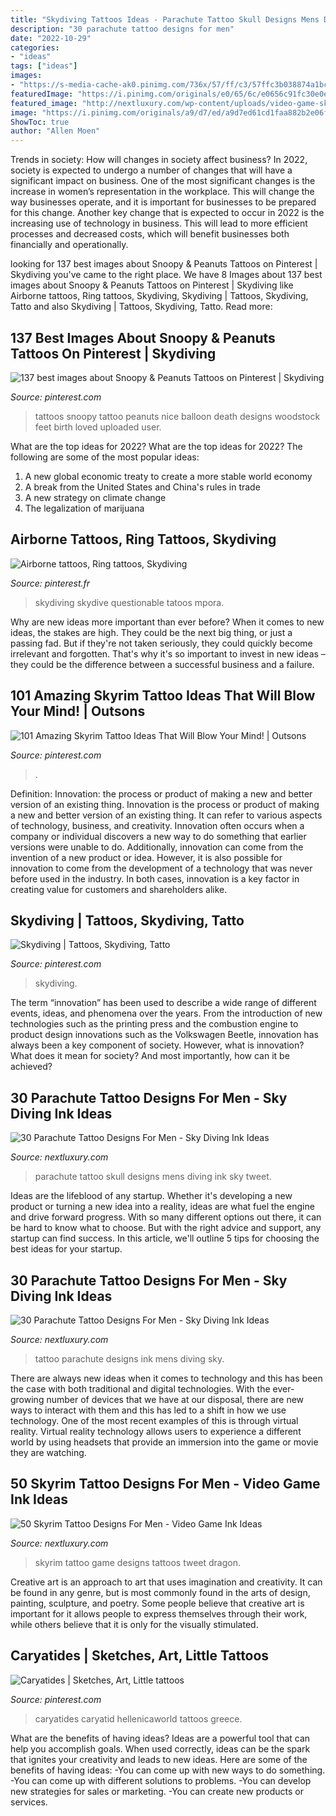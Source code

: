 ```yaml
---
title: "Skydiving Tattoos Ideas - Parachute Tattoo Skull Designs Mens Diving Ink Sky Tweet"
description: "30 parachute tattoo designs for men"
date: "2022-10-29"
categories:
- "ideas"
tags: ["ideas"]
images:
- "https://s-media-cache-ak0.pinimg.com/736x/57/ff/c3/57ffc3b038874a1bccec20f816ddf17e.jpg"
featuredImage: "https://i.pinimg.com/originals/e0/65/6c/e0656c91fc30e0e754e85e27bb248c07.jpg"
featured_image: "http://nextluxury.com/wp-content/uploads/video-game-skyrim-tattoo-ideas-for-gentlemen.jpg"
image: "https://i.pinimg.com/originals/a9/d7/ed/a9d7ed61cd1faa882b2e06fa9edd77ac.jpg"
ShowToc: true
author: "Allen Moen"
---
```



Trends in society: How will changes in society affect business?
In 2022, society is expected to undergo a number of changes that will have a significant impact on business. One of the most significant changes is the increase in women’s representation in the workplace. This will change the way businesses operate, and it is important for businesses to be prepared for this change. Another key change that is expected to occur in 2022 is the increasing use of technology in business. This will lead to more efficient processes and decreased costs, which will benefit businesses both financially and operationally.

	

		
looking for 137 best images about Snoopy &amp; Peanuts Tattoos on Pinterest | Skydiving you've came to the right place. We have 8 Images about 137 best images about Snoopy &amp; Peanuts Tattoos on Pinterest | Skydiving like Airborne tattoos, Ring tattoos, Skydiving, Skydiving | Tattoos, Skydiving, Tatto and also Skydiving | Tattoos, Skydiving, Tatto. Read more:
		
    
## 137 Best Images About Snoopy &amp; Peanuts Tattoos On Pinterest | Skydiving

<img loading=lazy src="https://s-media-cache-ak0.pinimg.com/736x/57/ff/c3/57ffc3b038874a1bccec20f816ddf17e.jpg" onerror="this.onerror=null;this.src='https://tse4.mm.bing.net/th?id=OIP.XE5ORSc55zovmPHdpW8MOAHaFj&amp;pid=15.1';" alt="137 best images about Snoopy &amp; Peanuts Tattoos on Pinterest | Skydiving">

_Source: pinterest.com_

>tattoos snoopy tattoo peanuts nice balloon death designs woodstock feet birth loved uploaded user. 

	

What are the top ideas for 2022?
What are the top ideas for 2022? The following are some of the most popular ideas: 
1. A new global economic treaty to create a more stable world economy 
2. A break from the United States and China's rules in trade 
3. A new strategy on climate change 
4. The legalization of marijuana 

    
## Airborne Tattoos, Ring Tattoos, Skydiving

<img loading=lazy src="https://i.pinimg.com/736x/89/62/96/896296c37b8b389c8a21b13681f649dd--ring-tattoos-tatoos.jpg" onerror="this.onerror=null;this.src='https://tse4.mm.bing.net/th?id=OIP.hLh1y7TlNyUyzIN7VX7j0wHaLH&amp;pid=15.1';" alt="Airborne tattoos, Ring tattoos, Skydiving">

_Source: pinterest.fr_

>skydiving skydive questionable tatoos mpora. 

	

Why are new ideas more important than ever before?
When it comes to new ideas, the stakes are high. They could be the next big thing, or just a passing fad. But if they're not taken seriously, they could quickly become irrelevant and forgotten. That's why it's so important to invest in new ideas – they could be the difference between a successful business and a failure.

    
## 101 Amazing Skyrim Tattoo Ideas That Will Blow Your Mind! | Outsons

<img loading=lazy src="https://i.pinimg.com/originals/e0/65/6c/e0656c91fc30e0e754e85e27bb248c07.jpg" onerror="this.onerror=null;this.src='https://tse3.mm.bing.net/th?id=OIP.pRIXGg4ea7y6ChYNuWF1OQHaHa&amp;pid=15.1';" alt="101 Amazing Skyrim Tattoo Ideas That Will Blow Your Mind! | Outsons">

_Source: pinterest.com_

>. 

	

Definition: Innovation: the process or product of making a new and better version of an existing thing.
Innovation is the process or product of making a new and better version of an existing thing. It can refer to various aspects of technology, business, and creativity. Innovation often occurs when a company or individual discovers a new way to do something that earlier versions were unable to do. Additionally, innovation can come from the invention of a new product or idea. However, it is also possible for innovation to come from the development of a technology that was never before used in the industry. In both cases, innovation is a key factor in creating value for customers and shareholders alike.

    
## Skydiving | Tattoos, Skydiving, Tatto

<img loading=lazy src="https://i.pinimg.com/originals/a9/d7/ed/a9d7ed61cd1faa882b2e06fa9edd77ac.jpg" onerror="this.onerror=null;this.src='https://tse3.mm.bing.net/th?id=OIP.x2oAlTOlvY6r7U6u-njuCQHaNK&amp;pid=15.1';" alt="Skydiving | Tattoos, Skydiving, Tatto">

_Source: pinterest.com_

>skydiving. 

	

The term “innovation” has been used to describe a wide range of different events, ideas, and phenomena over the years. From the introduction of new technologies such as the printing press and the combustion engine to product design innovations such as the Volkswagen Beetle, innovation has always been a key component of society. However, what is innovation? What does it mean for society? And most importantly, how can it be achieved?

    
## 30 Parachute Tattoo Designs For Men - Sky Diving Ink Ideas

<img loading=lazy src="http://nextluxury.com/wp-content/uploads/traditional-skull-mens-parachute-arm-tattoo-ideas.jpg" onerror="this.onerror=null;this.src='https://tse2.mm.bing.net/th?id=OIP.IzlCNSttstk5Y3Y59sBu4AHaHa&amp;pid=15.1';" alt="30 Parachute Tattoo Designs For Men - Sky Diving Ink Ideas">

_Source: nextluxury.com_

>parachute tattoo skull designs mens diving ink sky tweet. 

	

Ideas are the lifeblood of any startup. Whether it's developing a new product or turning a new idea into a reality, ideas are what fuel the engine and drive forward progress. With so many different options out there, it can be hard to know what to choose. But with the right advice and support, any startup can find success. In this article, we'll outline 5 tips for choosing the best ideas for your startup.

    
## 30 Parachute Tattoo Designs For Men - Sky Diving Ink Ideas

<img loading=lazy src="http://nextluxury.com/wp-content/uploads/bold-black-ink-back-parachute-mens-tattoo-ideas.jpg" onerror="this.onerror=null;this.src='https://tse1.mm.bing.net/th?id=OIP.uS2LZ6bz0dKGft-2X6sUsAHaHa&amp;pid=15.1';" alt="30 Parachute Tattoo Designs For Men - Sky Diving Ink Ideas">

_Source: nextluxury.com_

>tattoo parachute designs ink mens diving sky. 

	

There are always new ideas when it comes to technology and this has been the case with both traditional and digital technologies. With the ever-growing number of devices that we have at our disposal, there are new ways to interact with them and this has led to a shift in how we use technology. One of the most recent examples of this is through virtual reality. Virtual reality technology allows users to experience a different world by using headsets that provide an immersion into the game or movie they are watching.

    
## 50 Skyrim Tattoo Designs For Men - Video Game Ink Ideas

<img loading=lazy src="http://nextluxury.com/wp-content/uploads/video-game-skyrim-tattoo-ideas-for-gentlemen.jpg" onerror="this.onerror=null;this.src='https://tse2.mm.bing.net/th?id=OIP.RZ-jRTD49PuXNEKC6ragagHaH0&amp;pid=15.1';" alt="50 Skyrim Tattoo Designs For Men - Video Game Ink Ideas">

_Source: nextluxury.com_

>skyrim tattoo game designs tattoos tweet dragon. 

	

Creative art is an approach to art that uses imagination and creativity. It can be found in any genre, but is most commonly found in the arts of design, painting, sculpture, and poetry. Some people believe that creative art is important for it allows people to express themselves through their work, while others believe that it is only for the visually stimulated.

    
## Caryatides | Sketches, Art, Little Tattoos

<img loading=lazy src="https://i.pinimg.com/originals/0a/16/51/0a1651e1058e0a6384811bfcdcd1b362.jpg" onerror="this.onerror=null;this.src='https://tse2.mm.bing.net/th?id=OIP.ChZR4QWOCmOEgRv83NGzYgAAAA&amp;pid=15.1';" alt="Caryatides | Sketches, Art, Little tattoos">

_Source: pinterest.com_

>caryatides caryatid hellenicaworld tattoos greece. 

	

What are the benefits of having ideas?
Ideas are a powerful tool that can help you accomplish goals. When used correctly, ideas can be the spark that ignites your creativity and leads to new ideas. Here are some of the benefits of having ideas: 
-You can come up with new ways to do something. 
-You can come up with different solutions to problems. 
-You can develop new strategies for sales or marketing. 
-You can create new products or services.

